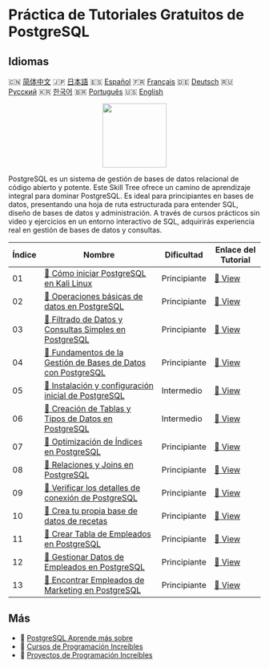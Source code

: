 # Práctica de Tutoriales Gratuitos de PostgreSQL

## Idiomas

🇨🇳 [简体中文](README_zh.md) 🇯🇵 [日本語](README_ja.md) 🇪🇸 [Español](README_es.md) 🇫🇷 [Français](README_fr.md) 🇩🇪 [Deutsch](README_de.md) 🇷🇺 [Русский](README_ru.md) 🇰🇷 [한국어](README_ko.md) 🇧🇷 [Português](README_pt.md) 🇺🇸 [English](README.md) 

<div align="center">
<img width="128px" src="https://file.labex.io/path/9xEeZgWSNpHA.png">
</div>

PostgreSQL es un sistema de gestión de bases de datos relacional de código abierto y potente. Este Skill Tree ofrece un camino de aprendizaje integral para dominar PostgreSQL. Es ideal para principiantes en bases de datos, presentando una hoja de ruta estructurada para entender SQL, diseño de bases de datos y administración. A través de cursos prácticos sin video y ejercicios en un entorno interactivo de SQL, adquirirás experiencia real en gestión de bases de datos y consultas.

|   Índice | Nombre                                                                                                                                                      | Dificultad   | Enlace del Tutorial                                                                                        |
|----------|-------------------------------------------------------------------------------------------------------------------------------------------------------------|--------------|------------------------------------------------------------------------------------------------------------|
|       01 | [📖 Cómo iniciar PostgreSQL en Kali Linux](https://labex.io/es/tutorials/kali-how-to-start-postgresql-in-kali-linux-417476)                                 | Principiante | [🔗 View](https://labex.io/es/tutorials/kali-how-to-start-postgresql-in-kali-linux-417476)                 |
|       02 | [📖 Operaciones básicas de datos en PostgreSQL](https://labex.io/es/tutorials/postgresql-basic-data-operations-in-postgresql-550897)                        | Principiante | [🔗 View](https://labex.io/es/tutorials/postgresql-basic-data-operations-in-postgresql-550897)             |
|       03 | [📖 Filtrado de Datos y Consultas Simples en PostgreSQL](https://labex.io/es/tutorials/postgresql-data-filtering-and-simple-queries-in-postgresql-550898)   | Principiante | [🔗 View](https://labex.io/es/tutorials/postgresql-data-filtering-and-simple-queries-in-postgresql-550898) |
|       04 | [📖 Fundamentos de la Gestión de Bases de Datos con PostgreSQL](https://labex.io/es/tutorials/postgresql-database-management-basics-with-postgresql-550899) | Principiante | [🔗 View](https://labex.io/es/tutorials/postgresql-database-management-basics-with-postgresql-550899)      |
|       05 | [📖 Instalación y configuración inicial de PostgreSQL](https://labex.io/es/tutorials/postgresql-installation-and-initial-setup-of-postgresql-550900)        | Intermedio   | [🔗 View](https://labex.io/es/tutorials/postgresql-installation-and-initial-setup-of-postgresql-550900)    |
|       06 | [📖 Creación de Tablas y Tipos de Datos en PostgreSQL](https://labex.io/es/tutorials/postgresql-postgresql-table-creation-and-data-types-550901)            | Intermedio   | [🔗 View](https://labex.io/es/tutorials/postgresql-postgresql-table-creation-and-data-types-550901)        |
|       07 | [📖 Optimización de Índices en PostgreSQL](https://labex.io/es/tutorials/postgresql-data-filtering-and-simple-queries-in-postgresql-550955)                 | Principiante | [🔗 View](https://labex.io/es/tutorials/postgresql-data-filtering-and-simple-queries-in-postgresql-550955) |
|       08 | [📖 Relaciones y Joins en PostgreSQL](https://labex.io/es/tutorials/postgresql-postgresql-relationships-and-joins-550959)                                   | Principiante | [🔗 View](https://labex.io/es/tutorials/postgresql-postgresql-relationships-and-joins-550959)              |
|       09 | [📖 Verificar los detalles de conexión de PostgreSQL](https://labex.io/es/tutorials/postgresql-verify-postgresql-connection-details-551083)                 | Principiante | [🔗 View](https://labex.io/es/tutorials/postgresql-verify-postgresql-connection-details-551083)            |
|       10 | [📖 Crea tu propia base de datos de recetas](https://labex.io/es/tutorials/postgresql-create-your-own-recipe-database-551100)                               | Principiante | [🔗 View](https://labex.io/es/tutorials/postgresql-create-your-own-recipe-database-551100)                 |
|       11 | [📖 Crear Tabla de Empleados en PostgreSQL](https://labex.io/es/tutorials/postgresql-create-employee-table-in-postgresql-551115)                            | Principiante | [🔗 View](https://labex.io/es/tutorials/postgresql-create-employee-table-in-postgresql-551115)             |
|       12 | [📖 Gestionar Datos de Empleados en PostgreSQL](https://labex.io/es/tutorials/postgresql-manage-employee-data-in-postgresql-551130)                         | Principiante | [🔗 View](https://labex.io/es/tutorials/postgresql-manage-employee-data-in-postgresql-551130)              |
|       13 | [📖 Encontrar Empleados de Marketing en PostgreSQL](https://labex.io/es/tutorials/postgresql-find-marketing-employees-in-postgresql-551146)                 | Principiante | [🔗 View](https://labex.io/es/tutorials/postgresql-find-marketing-employees-in-postgresql-551146)          |

## Más

- 🔗 [PostgreSQL Aprende más sobre](https://labex.io/es/skilltrees/postgresql)
- 🔗 [Cursos de Programación Increíbles](https://github.com/labex-labs/awesome-programming-courses)
- 🔗 [Proyectos de Programación Increíbles](https://github.com/labex-labs/awesome-programming-projects)

